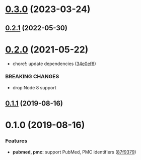 # [0.3.0](https://github.com/citation-js/plugin-pubmed/compare/v0.2.1...v0.3.0) (2023-03-24)



## [0.2.1](https://github.com/citation-js/plugin-pubmed/compare/v0.2.0...v0.2.1) (2022-05-30)



# [0.2.0](https://github.com/citation-js/plugin-pubmed/compare/v0.1.1...v0.2.0) (2021-05-22)


* chore!: update dependencies ([34e0ef6](https://github.com/citation-js/plugin-pubmed/commit/34e0ef6e6b18b148af84cc1f33edd55b37f77fc7))


### BREAKING CHANGES

* drop Node 8 support



## [0.1.1](https://github.com/citation-js/plugin-pubmed/compare/v0.1.0...v0.1.1) (2019-08-16)



# 0.1.0 (2019-08-16)


### Features

* **pubmed, pmc:** support PubMed, PMC identifiers ([87f9379](https://github.com/citation-js/plugin-pubmed/commit/87f93797b5476ef3d1187bb5ac09e76dadbed2d0))
